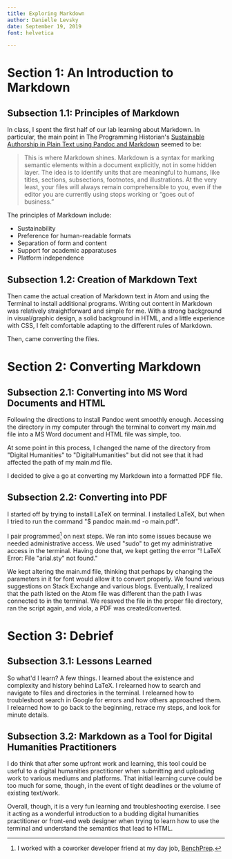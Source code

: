```yaml
---
title: Exploring Markdown
author: Danielle Levsky
date: September 19, 2019
font: helvetica

---
```


# Section 1: An Introduction to Markdown

## Subsection 1.1: Principles of Markdown

In class, I spent the first half of our lab learning about Markdown. In particular, the main point in The Programming Historian's [Sustainable Authorship in Plain Text using Pandoc and Markdown](https://programminghistorian.org/en/lessons/sustainable-authorship-in-plain-text-using-pandoc-and-markdown#using-pandoc-to-convert-markdown-to-an-ms-word-document) seemed to be:

> This is where Markdown shines. Markdown is a syntax for marking semantic elements within a document explicitly, not in some hidden layer. The idea is to identify units that are meaningful to humans, like titles, sections, subsections, footnotes, and illustrations. At the very least, your files will always remain comprehensible to you, even if the editor you are currently using stops working or “goes out of business.”

The principles of Markdown include:
* Sustainability
* Preference for human-readable formats
* Separation of form and content
* Support for academic apparatuses
* Platform independence

## Subsection 1.2: Creation of Markdown Text

Then came the actual creation of Markdown text in Atom and using the Terminal to install additional programs. Writing out content in Markdown was relatively straightforward and simple for me. With a strong background in visual/graphic design, a solid background in HTML, and a little experience with CSS, I felt comfortable adapting to the different rules of Markdown.

Then, came converting the files.

# Section 2: Converting Markdown

## Subsection 2.1: Converting into MS Word Documents and HTML

Following the directions to install Pandoc went smoothly enough. Accessing the directory in my computer through the terminal to convert my main.md file into a MS Word document and HTML file was simple, too.

At some point in this process, I changed the name of the directory from "Digital Humanities" to "DigitalHumanities" but did not see that it had affected the path of my main.md file.

I decided to give a go at converting my Markdown into a formatted PDF file.

## Subsection 2.2: Converting into PDF

I started off by trying to install LaTeX on terminal. I installed LaTeX, but when I tried to run the command "$ pandoc main.md -o main.pdf".

I pair programmed[^1] on next steps. We ran into some issues because we needed administrative access. We used "sudo" to get my administrative access in the terminal. Having done that, we kept getting the error "! LaTeX Error: File "arial.sty" not found."  

We kept altering the main.md file, thinking that perhaps by changing the parameters in it for font would allow it to convert properly. We found various suggestions on Stack Exchange and various blogs. Eventually, I realized that the path listed on the Atom file was different than the path I was connected to in the terminal. We resaved the file in the proper file directory, ran the script again, and viola, a PDF was created/converted.

# Section 3: Debrief

## Subsection 3.1: Lessons Learned

So what'd I learn? A few things. I learned about the existence and complexity and history behind LaTeX. I relearned how to search and navigate to files and directories in the terminal. I relearned how to troubleshoot search in Google for errors and how others approached them. I relearned how to go back to the beginning, retrace my steps, and look for minute details.

## Subsection 3.2: Markdown as a Tool for Digital Humanities Practitioners

I do think that after some upfront work and learning, this tool could be useful to a digital humanities practitioner when submitting and uploading work to various mediums and platforms. That initial learning curve could be too much for some, though, in the event of tight deadlines or the volume of existing text/work.

Overall, though, it is a very fun learning and troubleshooting exercise. I see it acting as a wonderful introduction to a budding digital humanities practitioner or front-end web designer when trying to learn how to use the terminal and understand the semantics that lead to HTML.

[^1]: I worked with a coworker developer friend at my day job, [BenchPrep](http://benchprep.com).
